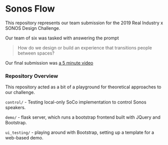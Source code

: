# Sonos Flow

This repository represents our team submission for the 2019 Real Industry x SONOS Design Challenge.

Our team of six was tasked with answering the prompt
> How do we design or build an experience that transitions people between spaces?

Our final submission was [a 5 minute video](https://www.youtube.com/watch?v=0an7Of9ZUWQ)

### Repository Overview
This repository acted as a bit of a playground for theoretical approaches to our challenge.

`control/` - Testing local-only SoCo implementation to control Sonos speakers.

`demo/` - flask server, which runs a bootstrap frontend built with JQuery and Bootstrap.

`ui_testing/` - playing around with Bootstrap, setting up a template for a web-based demo.
